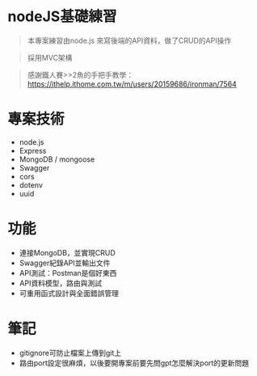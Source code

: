 # nodeJS基礎練習

> 本專案練習由node.js 來寫後端的API資料，做了CRUD的API操作

> 採用MVC架構
 
> 感謝鐵人賽>>2魚的手把手教學：https://ithelp.ithome.com.tw/m/users/20159686/ironman/7564

# 專案技術
- node.js
- Express
- MongoDB / mongoose
- Swagger
- cors
- dotenv
- uuid

# 功能
- 連接MongoDB，並實現CRUD
- Swagger紀錄API並輸出文件
- API測試：Postman是個好東西
- API資料模型，路由與測試
- 可重用函式設計與全面錯誤管理

# 筆記
- gitignore可防止檔案上傳到git上
- 路由port設定很麻煩，以後要開專案前要先問gpt怎麼解決port的更新問題
